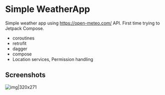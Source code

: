 # Simple WeatherApp

Simple weather app using https://open-meteo.com/ API. First time trying to Jetpack Compose. 

- coroutines
- retrofit
- dagger
- compose
- Location services, Permission handling

## Screenshots
![img|320x271](https://github.com/yigtkaya/WeatherApp/assets/68725704/4ce043c2-2b2c-406e-aa70-7582321daf74)
